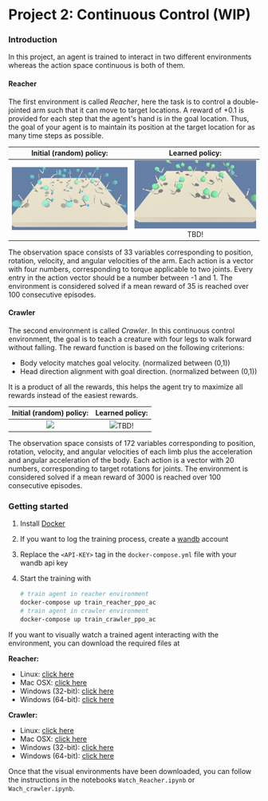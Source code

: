 
# Project 2: Continuous Control (WIP)

### Introduction

In this project, an agent is trained to interact in two different environments whereas the action space continuous is both of them. 

#### Reacher

The first environment is called *Reacher*, here the task is to control a double-jointed arm such that it can move to target locations. A reward of +0.1 is provided for each step that the agent's hand is in the goal location. Thus, the goal of your agent is to maintain its position at the target location for as many time steps as possible.

|        Initial (random) policy:         |               Learned policy:               |
| :-------------------------------------: | :-----------------------------------------: |
| <img src="imgs\initial_reacher.gif"  /> | <img src="imgs\trained_reacher.gif"  />TBD! |

The observation space consists of 33 variables corresponding to position, rotation, velocity, and angular velocities of the arm. Each action is a vector with four numbers, corresponding to torque applicable to two joints. Every entry in the action vector should be a number between -1 and 1. The environment is considered solved if a mean reward of 35 is reached over 100 consecutive episodes.

#### Crawler

The second environment is called *Crawler*.  In this continuous control environment, the goal is to teach a creature with four legs to walk forward without falling.  The reward function is based on the following criterions:

- Body velocity matches goal velocity. (normalized between (0,1))
- Head direction alignment with goal direction. (normalized between (0,1))

It is a product of all the rewards, this helps the agent try to maximize all rewards instead of the easiest rewards. 

|        Initial (random) policy:         |               Learned policy:               |
| :-------------------------------------: | :-----------------------------------------: |
| <img src="imgs\initial_crawler.gif"  /> | <img src="imgs\initial_crawler.gif"  />TBD! |

The observation space consists of 172 variables corresponding to position, rotation, velocity, and angular velocities of each limb plus the acceleration and angular acceleration of the body. Each action is a vector with 20 numbers, corresponding to target rotations for joints. The environment is considered solved if a mean reward of 3000 is reached over 100 consecutive episodes.

### Getting started

1. Install [Docker](https://docs.docker.com/get-docker/)

2. If you want to log the training process, create a [wandb](https://wandb.ai/site) account

3. Replace the `<API-KEY>` tag in the `docker-compose.yml` file with your wandb api key

4. Start the training with 

   ``` bash
   # train agent in reacher environment
   docker-compose up train_reacher_ppo_ac
   # train agent in crawler environment
   docker-compose up train_crawler_ppo_ac
   ```

If you want to visually watch a trained agent interacting with the environment, you can download the required files at

**Reacher:**

- Linux: [click here](https://s3-us-west-1.amazonaws.com/udacity-drlnd/P2/Reacher/Reacher_Linux.zip)
- Mac OSX: [click here](https://s3-us-west-1.amazonaws.com/udacity-drlnd/P2/Reacher/Reacher.app.zip)
- Windows (32-bit): [click here](https://s3-us-west-1.amazonaws.com/udacity-drlnd/P2/Reacher/Reacher_Windows_x86.zip)
- Windows (64-bit): [click here](https://s3-us-west-1.amazonaws.com/udacity-drlnd/P2/Reacher/Reacher_Windows_x86_64.zip)

**Crawler:**

- Linux: [click here](https://s3-us-west-1.amazonaws.com/udacity-drlnd/P2/Crawler/Crawler_Linux.zip)
- Mac OSX: [click here](https://s3-us-west-1.amazonaws.com/udacity-drlnd/P2/Crawler/Crawler.app.zip)
- Windows (32-bit): [click here](https://s3-us-west-1.amazonaws.com/udacity-drlnd/P2/Crawler/Crawler_Windows_x86.zip)
- Windows (64-bit): [click here](https://s3-us-west-1.amazonaws.com/udacity-drlnd/P2/Crawler/Crawler_Windows_x86_64.zip)

Once that the visual environments have been downloaded, you can follow the instructions in the notebooks `Watch_Reacher.ipynb` or `Wach_crawler.ipynb`.
